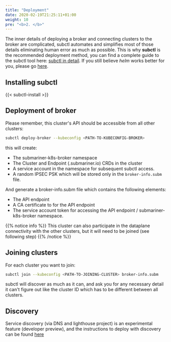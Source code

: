 ```yaml
---
title: "Deployment"
date: 2020-02-19T21:25:11+01:00
weight: 10
pre: "<b>2. </b>"
---
```


The inner details of deploying a broker and connecting clusters to the broker are complicated, subctl automates and simplifies most of those details eliminating human error as much as possible. This is why **subctl** is the recommended deployment method, you can find a complete guide to the subctl tool here: [subctl in detail](subctl). If you still believe _helm_ works better for you, please go [here](helm).

## Installing subctl

{{< subctl-install >}}

## Deployment of broker

Please remember, this cluster's API should be accessible from all other clusters:
```bash
subctl deploy-broker --kubeconfig <PATH-TO-KUBECONFIG-BROKER> 
```

this will create:

* The submariner-k8s-broker namespace
* The Cluster and Endpoint (.submariner.io) CRDs in the cluster
* A service account in the namespace for subsequent subctl access.
* A random IPSEC PSK which will be stored only in the `broker-info.subm` file.

And generate a broker-info.subm file which contains the following elements:

* The API endpoint
* A CA certificate to for the API endpoint
* The service account token for accessing the API endpoint / submariner-k8s-broker namespace.


{{% notice info %}}
This cluster can also participate in the dataplane connectivity with the other clusters, but it will need to be joined (see following step)
{{% /notice %}}

## Joining clusters


For each cluster you want to join:
```bash
subctl join --kubeconfig <PATH-TO-JOINING-CLUSTER> broker-info.subm
```

subctl will discover as much as it can, and ask you for any necessary detail it can't figure out like the cluster ID which has to be different between all clusters.


## Discovery

Service discovery (via DNS and lighthouse project) is an experimental feature (developer preview), and the instructions to deploy with discovery can be found [here](with-discovery/)
